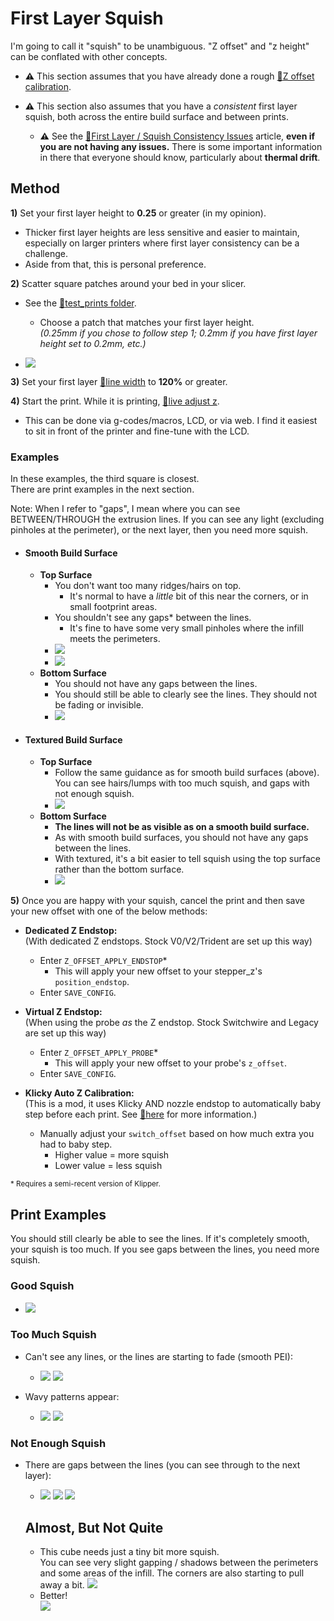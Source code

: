 # First Layer Squish

I'm going to call it "squish" to be unambiguous. "Z offset" and "z height" can be conflated with other concepts. 

- **:warning:** This section assumes that you have already done a rough [:page_facing_up:Z offset calibration](https://docs.vorondesign.com/build/startup/#initial--simple-process).

- **:warning:** This section also assumes that you have a *consistent* first layer squish, both across the entire build surface and between prints. 
    - **:warning:** See the [:page_facing_up:First Layer / Squish Consistency Issues](/articles/troubleshooting/first_layer_squish_consistency.md) article, **even if you are not having any issues.** There is some important information in there that everyone should know, particularly about **thermal drift**.
## Method
**1)** Set your first layer height to **0.25** or greater (in my opinion).

- Thicker first layer heights are less sensitive and easier to maintain, especially on larger printers where first layer consistency can be a challenge.
- Aside from that, this is personal preference.

**2)** Scatter square patches around your bed in your slicer. 
- See the [:page_facing_up:test_prints folder](/test_prints). 
    - Choose a patch that matches your first layer height.\
    *(0.25mm if you chose to follow step 1; 0.2mm if you have first layer height set to 0.2mm, etc.)*

- ![](/images/FirstLayer-Plate.png)    

**3)** Set your first layer [:page_facing_up:line width](/articles/a_note_about_line_width.md) to **120%** or greater.

**4)** Start the print. While it is printing, [:page_facing_up:live adjust z](https://docs.vorondesign.com/build/startup/#fine-tuning-z-height).

- This can be done via g-codes/macros, LCD, or via web. I find it easiest to sit in front of the printer and fine-tune with the LCD.
### Examples
In these examples, the third square is closest.\
There are print examples in the next section.

Note: When I refer to "gaps", I mean where you can see BETWEEN/THROUGH the extrusion lines. If you can see any light (excluding pinholes at the perimeter), or the next layer, then you need more squish.
- #### Smooth Build Surface
    - **Top Surface**
        - You don't want too many ridges/hairs on top. 
            - It's normal to have a *little* bit of this near the corners, or in small  footprint areas.
        - You shouldn't see any gaps* between the lines.
            - It's fine to have some very small pinholes where the infill meets the     perimeters.
        - ![](/images/FirstLayer-Squares-2.png)
        - ![](/images/FirstLayer-Squares-2-Annotated.png)
    - **Bottom Surface**
        - You should not have any gaps between the lines.
        - You should still be able to clearly see the lines. They should not be fading or   invisible.
        - ![](/images/FirstLayer-Squares-1-Annotated.png)
- #### Textured Build Surface
    - **Top Surface**
        - Follow the same guidance as for smooth build surfaces (above). You can see hairs/lumps with too much squish, and gaps with not enough squish.
        - ![](/images/FirstLayer-Squares-Textured.png)
    - **Bottom Surface**
        - **The lines will not be as visible as on a smooth build surface.**
        - As with smooth build surfaces, you should not have any gaps between the lines.
        - With textured, it's a bit easier to tell squish using the top surface rather than the bottom surface.
        - ![](/images/FirstLayer-Squares-Textured-2.jpg)

**5)** Once you are happy with your squish, cancel the print and then save your new offset with one of the below methods:

- **Dedicated Z Endstop:**\
(With dedicated Z endstops. Stock V0/V2/Trident are set up this way)
    - Enter `Z_OFFSET_APPLY_ENDSTOP`* 
        - This will apply your new offset to your stepper_z's `position_endstop`.
    - Enter `SAVE_CONFIG`.

- **Virtual Z Endstop:**\
(When using the probe *as* the Z endstop. Stock Switchwire and Legacy are set up this way)
    - Enter `Z_OFFSET_APPLY_PROBE`*
        - This will apply your new offset to your probe's `z_offset`.
    - Enter `SAVE_CONFIG`.

- **Klicky Auto Z Calibration:**\
(This is a mod, it uses Klicky AND nozzle endstop to automatically baby step before each print. See [:page_facing_up:here](https://github.com/protoloft/klipper_z_calibration) for more information.)
    - Manually adjust your `switch_offset` based on how much extra you had to baby step. 
        - Higher value = more squish 
        - Lower value = less squish

<sup>* Requires a semi-recent version of Klipper.</sup>
## Print Examples 
You should still clearly be able to see the lines. If it's completely smooth, your squish is too much.
 If you see gaps between the lines, you need more squish.
### Good Squish
- ![](/images/FirstLayer-PrintExample.jpg) 


### Too Much Squish

- Can't see any lines, or the lines are starting to fade (smooth PEI):

    - ![](/images/FirstLayer-TooMuchSquish2.png) ![](/images/FirstLayer-TooMuchSquish1.png) 

- Wavy patterns appear:

    - ![](/images/FirstLayer-TooMuchSquish3.png) ![](/images/FirstLayer-TooMuchSquish4.png) 


### Not Enough Squish
- There are gaps between the lines (you can see through to the next layer):

    - ![](/images/FirstLayer-NotEnoughSquish1.png) ![](/images/FirstLayer-NotEnoughSquish2.png) ![](/images/FirstLayer-NotEnoughSquish3.png) 

    ## Almost, But Not Quite
    - This cube needs just a tiny bit more squish.\
    You can see very slight gapping / shadows between the perimeters and some areas of the infill. The corners are also starting to pull away a bit.
    ![](/images/FirstLayer-NotEnoughSquish4.png)
    - Better!\
        ![](/images/FirstLayer-NotEnoughSquish4-Better.png)
